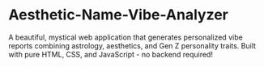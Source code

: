 # Aesthetic-Name-Vibe-Analyzer
A beautiful, mystical web application that generates personalized vibe reports combining astrology, aesthetics, and Gen Z personality traits. Built with pure HTML, CSS, and JavaScript - no backend required!
